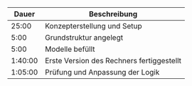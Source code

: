 | Dauer | Beschreibung |
|---|---|
| 25:00 | Konzepterstellung und Setup |
|  5:00 | Grundstruktur angelegt |
|  5:00 | Modelle befüllt |
|  1:40:00 | Erste Version des Rechners fertiggestellt |
|  1:05:00 | Prüfung und Anpassung der Logik |
